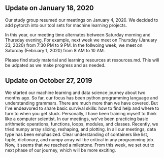 ## Update on January 18, 2020
Our study group resumed our meetings on January 4, 2020. 
We decided to add pytorch into our tool sets for machine learning projects.

In this year, our meeting time alternates between Saturday morning and Thursday evening.
For example, next week we meet on Thursday (January 23, 2020) from 7:30 PM to 9 PM.
In the follwoing week, we meet on Saturday (February 1, 2020) from 8 AM to 10 AM. 

Please find study material and learning resources at resources.md.
This will be udpated as we make progress and as needed.


## Update on October 27, 2019
We started our machine learning and data science journey about two months ago.
So far, our focus has been python programming language and understanding grammars.
There are much more than we have covered. But I've endeavored to share basic survival skills: 
how to find help and where to turn to when you get stuck. 
Personally, I have been training myself to think like a computer scientist.
In our meetings, we've been practicing basic arithmetic operations, functions, loops, modules, and classes.
Recently, we tried numpy array slicing, reshaping, and plotting. 
In all our meetings, data type has been emphasized. 
Clear understanding of containers like list, tuple, dictionary, and numpy array will be critical in any programming job.
Now, it seems that we reached a milestone. From this week, we set out to next phase of our journey, which will be more exciting.
